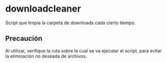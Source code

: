 # downloadcleaner
Script que limpia la carpeta de downloads cada cierto tiempo.

## Precaución
Al utilizar, verifique la ruta sobre la cual se va ejecutar el script, para evitar la eliminación no deseada de archivos.
